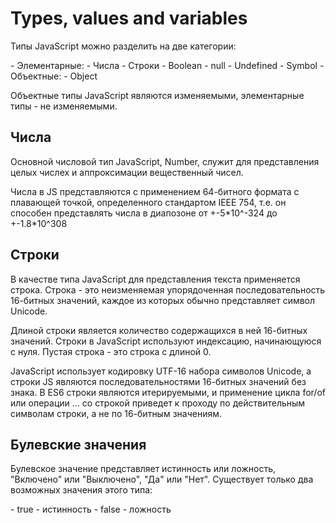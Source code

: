 # Types, values and variables
<p>Типы JavaScript можно разделить на две категории:</p>
- Элементарные:
	- Числа
	- Строки
	- Boolean
	- null
	- Undefined
	- Symbol
- Объектные:
	- Object
<p>Объектные типы JavaScript являются изменяемыми, элементарные типы - не изменяемыми.</p>

## Числа
<p>Основной числовой тип JavaScript, Number, служит для представления целых числех и аппроксимации вещественный чисел.</p>
<p>Числа в JS представляются с применением 64-битного формата с плавающей точкой, определенного стандартом IEEE 754, т.е. он способен представлять числа в диапозоне от +-5*10^-324 до +-1.8*10^308</p>

## Строки
<p>В качестве типа JavaScript для представления текста применяется строка. Строка - это неизменяемая упорядоченная последовательность 16-битных значений, каждое из которых обычно представляет символ Unicode.</p>
<p>Длиной строки является количество содержащихся в ней 16-битных значений. Строки в JavaScript используют индексацию, начинающуюся с нуля. Пустая строка - это строка с длиной 0.</p>
<p>JavaScript использует кодировку UTF-16 набора символов Unicode, а строки JS являются последовательностями 16-битных значений без знака. В ES6 строки являются итерируемыми, и применение цикла for/of или операции ... со строкой приведет к проходу по действительным символам строки, а не по 16-битным значениям.</p>

## Булевские значения
<p>Булевское значение представляет истинность или ложность, "Включено" или "Выключено", "Да" или "Нет". Существует только два возможных значения этого типа:</p>
- true - истинность
- false - ложность
